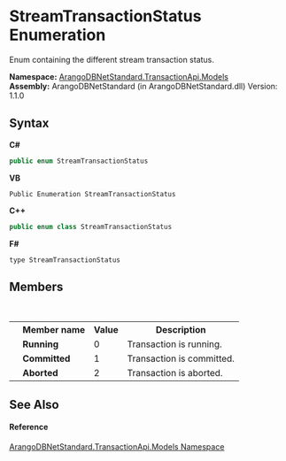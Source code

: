 # StreamTransactionStatus Enumeration
 

Enum containing the different stream transaction status.

**Namespace:**&nbsp;<a href="11a5cf74-6bc1-28c9-ea61-87f0e62011a0">ArangoDBNetStandard.TransactionApi.Models</a><br />**Assembly:**&nbsp;ArangoDBNetStandard (in ArangoDBNetStandard.dll) Version: 1.1.0

## Syntax

**C#**<br />
``` C#
public enum StreamTransactionStatus
```

**VB**<br />
``` VB
Public Enumeration StreamTransactionStatus
```

**C++**<br />
``` C++
public enum class StreamTransactionStatus
```

**F#**<br />
``` F#
type StreamTransactionStatus
```


## Members
&nbsp;<table><tr><th></th><th>Member name</th><th>Value</th><th>Description</th></tr><tr><td /><td target="F:ArangoDBNetStandard.TransactionApi.Models.StreamTransactionStatus.Running">**Running**</td><td>0</td><td>Transaction is running.</td></tr><tr><td /><td target="F:ArangoDBNetStandard.TransactionApi.Models.StreamTransactionStatus.Committed">**Committed**</td><td>1</td><td>Transaction is committed.</td></tr><tr><td /><td target="F:ArangoDBNetStandard.TransactionApi.Models.StreamTransactionStatus.Aborted">**Aborted**</td><td>2</td><td>Transaction is aborted.</td></tr></table>

## See Also


#### Reference
<a href="11a5cf74-6bc1-28c9-ea61-87f0e62011a0">ArangoDBNetStandard.TransactionApi.Models Namespace</a><br />